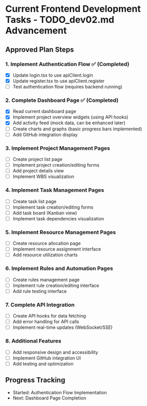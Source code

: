 # Current Frontend Development Tasks - TODO_dev02.md Advancement

## Approved Plan Steps

### 1. Implement Authentication Flow ✅ (Completed)
- [x] Update login.tsx to use apiClient.login
- [x] Update register.tsx to use apiClient.register
- [ ] Test authentication flow (requires backend running)

### 2. Complete Dashboard Page ✅ (Completed)
- [x] Read current dashboard page
- [x] Implement project overview widgets (using API hooks)
- [x] Add activity feed (mock data, can be enhanced later)
- [ ] Create charts and graphs (basic progress bars implemented)
- [ ] Add GitHub integration display

### 3. Implement Project Management Pages
- [ ] Create project list page
- [ ] Implement project creation/editing forms
- [ ] Add project details view
- [ ] Implement WBS visualization

### 4. Implement Task Management Pages
- [ ] Create task list page
- [ ] Implement task creation/editing forms
- [ ] Add task board (Kanban view)
- [ ] Implement task dependencies visualization

### 5. Implement Resource Management Pages
- [ ] Create resource allocation page
- [ ] Implement resource assignment interface
- [ ] Add resource utilization charts

### 6. Implement Rules and Automation Pages
- [ ] Create rules management page
- [ ] Implement rule creation/editing interface
- [ ] Add rule testing interface

### 7. Complete API Integration
- [ ] Create API hooks for data fetching
- [ ] Add error handling for API calls
- [ ] Implement real-time updates (WebSocket/SSE)

### 8. Additional Features
- [ ] Add responsive design and accessibility
- [ ] Implement GitHub integration UI
- [ ] Add testing and optimization

## Progress Tracking
- Started: Authentication Flow Implementation
- Next: Dashboard Page Completion

